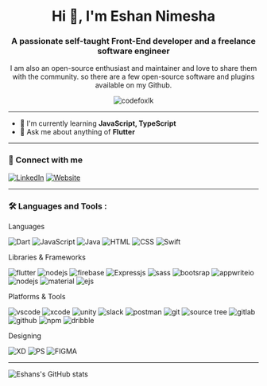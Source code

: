 <h1 align="center">Hi 👋, I'm Eshan Nimesha</h1>
<h3 align="center">A passionate self-taught Front-End developer and a freelance software engineer</h3>

<p align="center">
I am also an open-source enthusiast and maintainer and love to share them with the community. so there are a few open-source software and plugins available on my Github.
</p>

<p align="center"> <img src="https://komarev.com/ghpvc/?username=codefoxlk&label=Profile%20views&color=0e75b6&style=flat" alt="codefoxlk" /> </p>

------------


+ 🌱 I'm currently learning  __JavaScript, TypeScript__
+ 💬 Ask me about anything of  __Flutter__

------------

### 🔗  Connect with me
<p>
<a href="www.linkedin.com/in/eshan-nimesha-a57434149"><img src="https://img.shields.io/badge/LinkedIn-0077B5?style=for-the-badge&logo=linkedin&logoColor=white" alt="LinkedIn"></a> <a href="https://eshannimesha.com/"><img src="https://img.shields.io/badge/website-000000?style=for-the-badge&logo=About.me&logoColor=white" alt="Website"></a>

</p>


------------



### 🛠  Languages and Tools :

Languages
<p>
 <img src  = "https://img.shields.io/badge/Dart-0175C2?style=for-the-badge&logo=dart&logoColor=white" alt = "Dart">
 <img src  = "https://img.shields.io/badge/JavaScript-323330?style=for-the-badge&logo=javascript&logoColor=F7DF1E" alt = "JavaScript">
  <img src  = "https://img.shields.io/badge/Java-ED8B00?style=for-the-badge&logo=java&logoColor=white" alt = "Java">
    <img src  = "https://img.shields.io/badge/HTML5-E34F26?style=for-the-badge&logo=html5&logoColor=white" alt = "HTML">
	    <img src  = "https://img.shields.io/badge/CSS3-1572B6?style=for-the-badge&logo=css3&logoColor=white" alt = "CSS">
  <img src  = "https://img.shields.io/badge/Swift-FA7343?style=for-the-badge&logo=swift&logoColor=white" alt = "Swift">
</p>


Libraries & Frameworks
<p>
 <img src  = "https://img.shields.io/badge/Flutter-02569B?style=for-the-badge&logo=flutter&logoColor=white" alt = "flutter">
 <img src  = "https://img.shields.io/badge/Node.js-339933?style=for-the-badge&logo=nodedotjs&logoColor=white" alt = "nodejs">
  <img src  = "https://img.shields.io/badge/firebase-ffca28?style=for-the-badge&logo=firebase&logoColor=white" alt = "firebase">
    <img src  = "https://img.shields.io/badge/Express.js-000000?style=for-the-badge&logo=express&logoColor=white" alt = "Expressjs">
    <img src  = "https://img.shields.io/badge/Sass-CC6699?style=for-the-badge&logo=sass&logoColor=white" alt = "sass">
  <img src  = "https://img.shields.io/badge/Bootstrap-563D7C?style=for-the-badge&logo=bootstrap&logoColor=white" alt = "bootsrap">
  <img src  = "https://img.shields.io/badge/Appwrite-F02E65?style=for-the-badge&logo=Appwrite&logoColor=white" alt = "appwriteio">
 <img src  = "https://img.shields.io/badge/Node.js-339933?style=for-the-badge&logo=nodedotjs&logoColor=white" alt = "nodejs">
  <img src  = "https://img.shields.io/badge/Material%20UI-007FFF?style=for-the-badge&logo=mui&logoColor=white" alt = "material">
    <img src  = "https://img.shields.io/badge/Electron-2B2E3A?style=for-the-badge&logo=electron&logoColor=9FEAF9" alt = "ejs">

</p>

Platforms & Tools
<p>
 <img src  = "https://img.shields.io/badge/Visual_Studio_Code-0078D4?style=for-the-badge&logo=visual%20studio%20code&logoColor=white" alt = "vscode">
 <img src  = "https://img.shields.io/badge/Xcode-007ACC?style=for-the-badge&logo=Xcode&logoColor=white" alt = "xcode">
 <img src  = "https://img.shields.io/badge/Unity-100000?style=for-the-badge&logo=unity&logoColor=white" alt = "unity">
 <img src  = "https://img.shields.io/badge/Slack-4A154B?style=for-the-badge&logo=slack&logoColor=white" alt = "slack">
 <img src  = "https://img.shields.io/badge/Postman-FF6C37?style=for-the-badge&logo=postman&logoColor=white" alt = "postman">	
 <img src  = "https://img.shields.io/badge/GIT-E44C30?style=for-the-badge&logo=git&logoColor=white" alt = "git">
 <img src  = "https://img.shields.io/badge/Sourcetree-0052CC?style=for-the-badge&logo=Sourcetree&logoColor=white" alt = "source tree">
 <img src  = "https://img.shields.io/badge/GitLab-330F63?style=for-the-badge&logo=gitlab&logoColor=white" alt = "gitlab">
 <img src  = "https://img.shields.io/badge/GitHub-100000?style=for-the-badge&logo=github&logoColor=white" alt = "github">
 <img src  = "https://img.shields.io/badge/npm-CB3837?style=for-the-badge&logo=npm&logoColor=white" alt = "npm">
 <img src  = "https://img.shields.io/badge/Dribbble-EA4C89?style=for-the-badge&logo=dribbble&logoColor=white" alt = "dribble">
</p>

Designing
<p>
 <img src  = "https://img.shields.io/badge/Adobe%20XD-470137?style=for-the-badge&logo=Adobe%20XD&logoColor=#FF61F6" alt = "XD">
 <img src  = "https://img.shields.io/badge/Adobe%20Photoshop-31A8FF?style=for-the-badge&logo=Adobe%20Photoshop&logoColor=white" alt = "PS">
  <img src  = "https://img.shields.io/badge/Figma-F24E1E?style=for-the-badge&logo=figma&logoColor=white" alt = "FIGMA">
</p>


------------



![Eshans's GitHub stats](https://github-readme-stats.vercel.app/api?username=codefoxlk&count_private=true&theme=dark)


